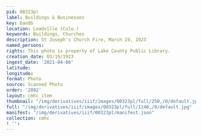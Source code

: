 ```yaml
---
pid: 00323pl
label: Buildings & Businesses
key: bandb
location: Leadville (Colo.)
keywords: Buildings, Churches
description: St Joseph's Church Fire, March 19, 1923
named_persons: 
rights: This photo is property of Lake County Public Library.
creation_date: 03/19/1923
ingest_date: '2021-04-06'
latitude: 
longitude: 
format: Photo
source: Scanned Photo
order: '2892'
layout: cmhc_item
thumbnail: "/img/derivatives/iiif/images/00323pl/full/250,/0/default.jpg"
full: "/img/derivatives/iiif/images/00323pl/full/1140,/0/default.jpg"
manifest: "/img/derivatives/iiif/00323pl/manifest.json"
collection: cmhc
! '': 
---
```

